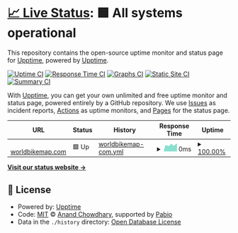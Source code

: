 # [📈 Live Status](https://status.worldbikemap.com): <!--live status--> **🟩 All systems operational**

This repository contains the open-source uptime monitor and status page for [Upptime](https://upptime.js.org), powered by [Upptime](https://github.com/upptime/upptime).

[![Uptime CI](https://github.com/upptime/upptime/workflows/Uptime%20CI/badge.svg)](https://github.com/upptime/upptime/actions?query=workflow%3A%22Uptime+CI%22)
[![Response Time CI](https://github.com/upptime/upptime/workflows/Response%20Time%20CI/badge.svg)](https://github.com/upptime/upptime/actions?query=workflow%3A%22Response+Time+CI%22)
[![Graphs CI](https://github.com/upptime/upptime/workflows/Graphs%20CI/badge.svg)](https://github.com/upptime/upptime/actions?query=workflow%3A%22Graphs+CI%22)
[![Static Site CI](https://github.com/upptime/upptime/workflows/Static%20Site%20CI/badge.svg)](https://github.com/upptime/upptime/actions?query=workflow%3A%22Static+Site+CI%22)
[![Summary CI](https://github.com/upptime/upptime/workflows/Summary%20CI/badge.svg)](https://github.com/upptime/upptime/actions?query=workflow%3A%22Summary+CI%22)

With [Upptime](https://upptime.js.org), you can get your own unlimited and free uptime monitor and status page, powered entirely by a GitHub repository. We use [Issues](https://github.com/upptime/upptime/issues) as incident reports, [Actions](https://github.com/upptime/upptime/actions) as uptime monitors, and [Pages](https://status.worldbikemap.com) for the status page.

<!--start: status pages-->
<!-- This summary is generated by Upptime (https://github.com/upptime/upptime) -->
<!-- Do not edit this manually, your changes will be overwritten -->
<!-- prettier-ignore -->
| URL | Status | History | Response Time | Uptime |
| --- | ------ | ------- | ------------- | ------ |
| <img alt="" src="https://icons.duckduckgo.com/ip3/worldbikemap.com.ico" height="13"> [worldbikemap.com](https://worldbikemap.com) | 🟩 Up | [worldbikemap-com.yml](https://github.com/bothyculture/world-bike-map-upptime/commits/HEAD/history/worldbikemap-com.yml) | <details><summary><img alt="Response time graph" src="./graphs/worldbikemap-com/response-time-week.png" height="20"> 0ms</summary><br><a href="https://status.worldbikemap.com/history/worldbikemap-com"><img alt="Response time 0" src="https://img.shields.io/endpoint?url=https%3A%2F%2Fraw.githubusercontent.com%2Fbothyculture%2Fworld-bike-map-upptime%2FHEAD%2Fapi%2Fworldbikemap-com%2Fresponse-time.json"></a><br><a href="https://status.worldbikemap.com/history/worldbikemap-com"><img alt="24-hour response time 0" src="https://img.shields.io/endpoint?url=https%3A%2F%2Fraw.githubusercontent.com%2Fbothyculture%2Fworld-bike-map-upptime%2FHEAD%2Fapi%2Fworldbikemap-com%2Fresponse-time-day.json"></a><br><a href="https://status.worldbikemap.com/history/worldbikemap-com"><img alt="7-day response time 0" src="https://img.shields.io/endpoint?url=https%3A%2F%2Fraw.githubusercontent.com%2Fbothyculture%2Fworld-bike-map-upptime%2FHEAD%2Fapi%2Fworldbikemap-com%2Fresponse-time-week.json"></a><br><a href="https://status.worldbikemap.com/history/worldbikemap-com"><img alt="30-day response time 0" src="https://img.shields.io/endpoint?url=https%3A%2F%2Fraw.githubusercontent.com%2Fbothyculture%2Fworld-bike-map-upptime%2FHEAD%2Fapi%2Fworldbikemap-com%2Fresponse-time-month.json"></a><br><a href="https://status.worldbikemap.com/history/worldbikemap-com"><img alt="1-year response time 0" src="https://img.shields.io/endpoint?url=https%3A%2F%2Fraw.githubusercontent.com%2Fbothyculture%2Fworld-bike-map-upptime%2FHEAD%2Fapi%2Fworldbikemap-com%2Fresponse-time-year.json"></a></details> | <details><summary><a href="https://status.worldbikemap.com/history/worldbikemap-com">100.00%</a></summary><a href="https://status.worldbikemap.com/history/worldbikemap-com"><img alt="All-time uptime 100.00%" src="https://img.shields.io/endpoint?url=https%3A%2F%2Fraw.githubusercontent.com%2Fbothyculture%2Fworld-bike-map-upptime%2FHEAD%2Fapi%2Fworldbikemap-com%2Fuptime.json"></a><br><a href="https://status.worldbikemap.com/history/worldbikemap-com"><img alt="24-hour uptime 100.00%" src="https://img.shields.io/endpoint?url=https%3A%2F%2Fraw.githubusercontent.com%2Fbothyculture%2Fworld-bike-map-upptime%2FHEAD%2Fapi%2Fworldbikemap-com%2Fuptime-day.json"></a><br><a href="https://status.worldbikemap.com/history/worldbikemap-com"><img alt="7-day uptime 100.00%" src="https://img.shields.io/endpoint?url=https%3A%2F%2Fraw.githubusercontent.com%2Fbothyculture%2Fworld-bike-map-upptime%2FHEAD%2Fapi%2Fworldbikemap-com%2Fuptime-week.json"></a><br><a href="https://status.worldbikemap.com/history/worldbikemap-com"><img alt="30-day uptime 100.00%" src="https://img.shields.io/endpoint?url=https%3A%2F%2Fraw.githubusercontent.com%2Fbothyculture%2Fworld-bike-map-upptime%2FHEAD%2Fapi%2Fworldbikemap-com%2Fuptime-month.json"></a><br><a href="https://status.worldbikemap.com/history/worldbikemap-com"><img alt="1-year uptime 100.00%" src="https://img.shields.io/endpoint?url=https%3A%2F%2Fraw.githubusercontent.com%2Fbothyculture%2Fworld-bike-map-upptime%2FHEAD%2Fapi%2Fworldbikemap-com%2Fuptime-year.json"></a></details>

<!--end: status pages-->

[**Visit our status website →**](https://status.worldbikemap.com)

## 📄 License

- Powered by: [Upptime](https://github.com/upptime/upptime)
- Code: [MIT](./LICENSE) © [Anand Chowdhary](https://anandchowdhary.com), supported by [Pabio](https://pabio.com)
- Data in the `./history` directory: [Open Database License](https://opendatacommons.org/licenses/odbl/1-0/)
